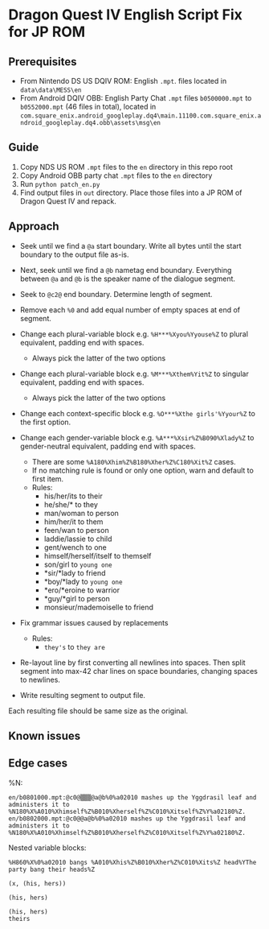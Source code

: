 # Dragon Quest IV English Script Fix for JP ROM

## Prerequisites

- From Nintendo DS US DQIV ROM: English `.mpt`. files located in `data\data\MESS\en`
- From Android DQIV OBB: English Party Chat `.mpt` files `b0500000.mpt` to `b0552000.mpt` (46 files in total), located in `com.square_enix.android_googleplay.dq4\main.11100.com.square_enix.android_googleplay.dq4.obb\assets\msg\en`

## Guide

1. Copy NDS US ROM `.mpt` files to the `en` directory in this repo root
1. Copy Android OBB party chat `.mpt` files to the `en` directory
1. Run `python patch_en.py`
1. Find output files in `out` directory. Place those files into a JP ROM of Dragon Quest IV and repack. 

## Approach

- Seek until we find a `@a` start boundary. Write all bytes until the start boundary to the output file as-is.
- Next, seek until we find a `@b` nametag end boundary. Everything between `@a` and `@b` is the speaker name of the dialogue segment.
- Seek to `@c2@` end boundary. Determine length of segment.

- Remove each `%0` and add equal number of empty spaces at end of segment.
- Change each plural-variable block e.g. `%H***%Xyou%Yyouse%Z` to plural equivalent, padding end with spaces.
    - Always pick the latter of the two options
- Change each plural-variable block e.g. `%M***%Xthem%Yit%Z` to singular equivalent, padding end with spaces.
    - Always pick the latter of the two options
- Change each context-specific block e.g. `%O***%Xthe girls'%Yyour%Z` to the first option.
- Change each gender-variable block e.g. `%A***%Xsir%Z%B090%Xlady%Z` to gender-neutral equivalent, padding end with spaces. 
    - There are some `%A180%Xhim%Z%B180%Xher%Z%C180%Xit%Z` cases. 
    - If no matching rule is found or only one option, warn and default to first item.
    - Rules:
        - his/her/its to their
        - he/she/* to they
        - man/woman to person
        - him/her/it to them
        - feen/wan to person
        - laddie/lassie to child
        - gent/wench to one
        - himself/herself/itself to themself
        - son/girl to `young one`
        - *sir/*lady to friend
        - *boy/*lady to `young one`
        - *ero/*eroine to warrior
        - *guy/*girl to person
        - monsieur/mademoiselle to friend
- Fix grammar issues caused by replacements
    - Rules:
        - `they's` to `they are`
- Re-layout line by first converting all newlines into spaces. Then split segment into max-42 char lines on space boundaries, changing spaces to newlines.
- Write resulting segment to output file. 

Each resulting file should be same size as the original.

## Known issues

## Edge cases

%N:
```
en/b0801000.mpt:@c0@▒▒▒@a@b%0%a02010 mashes up the Yggdrasil leaf and administers it to %N180%X%A010%Xhimself%Z%B010%Xherself%Z%C010%Xitself%Z%Y%a02180%Z.
en/b0802000.mpt:@c0@@a@b%0%a02010 mashes up the Yggdrasil leaf and administers it to %N180%X%A010%Xhimself%Z%B010%Xherself%Z%C010%Xitself%Z%Y%a02180%Z.

```

Nested variable blocks:
```
%H860%X%0%a02010 bangs %A010%Xhis%Z%B010%Xher%Z%C010%Xits%Z head%YThe party bang their heads%Z
```


```
(x, (his, hers))

(his, hers)

(his, hers)
theirs
```
